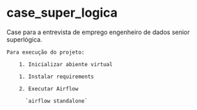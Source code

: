 # case_super_logica

Case para a entrevista de emprego engenheiro de dados senior superlógica.

    Para execução do projeto:

        1. Inicializar abiente virtual

        1. Instalar requirements

        2. Executar Airflow

          `airflow standalone`

